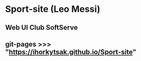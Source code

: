 # Sport-site (Leo Messi)

## Web UI Club SoftServe

## git-pages >>> "https://ihorkytsak.github.io/Sport-site"
